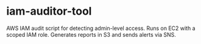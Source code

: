 # iam-auditor-tool
AWS IAM audit script for detecting admin-level access. Runs on EC2 with a scoped IAM role. Generates reports in S3 and sends alerts via SNS.
